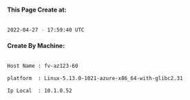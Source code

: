 
   
#### This Page Create at:

```bash

2022-04-27 - 17:59:40 UTC

```

#### Create By Machine:

```bash

Host Name : fv-az123-60

platform  : Linux-5.13.0-1021-azure-x86_64-with-glibc2.31

Ip Local  : 10.1.0.52

```


